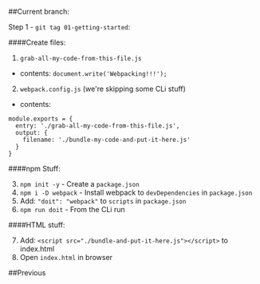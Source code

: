 ##Current branch:

Step 1 - `git tag 01-getting-started`:

####Create files:

1. `grab-all-my-code-from-this-file.js`
  - contents: `document.write('Webpacking!!!');`
2. `webpack.config.js` (we're skipping some CLi stuff)
  - contents:
```
module.exports = {
  entry: './grab-all-my-code-from-this-file.js',
  output: {
    filename: './bundle-my-code-and-put-it-here.js'
  }
}
```  

####npm Stuff:

3. `npm init -y` - Create a `package.json`
4. `npm i -D webpack` - Install webpack to `devDependencies` in `package.json`
5. Add: `"doit": "webpack"` to `scripts` in `package.json`
6. `npm run doit` - From the CLi run 

####HTML stuff:

7. Add: `<script src="./bundle-and-put-it-here.js"></script>` to index.html
8. Open `index.html` in browser

##Previous